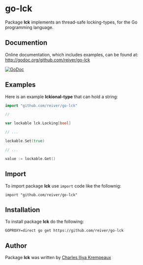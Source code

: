 # go-lck

Package **lck** implements an thread-safe locking-types, for the Go programming language.

## Documention

Online documentation, which includes examples, can be found at: http://godoc.org/github.com/reiver/go-lck

[![GoDoc](https://godoc.org/github.com/reiver/go-lck?status.svg)](https://godoc.org/github.com/reiver/go-lck)

## Examples

Here is an example **lckional-type** that can hold a string:
```go
import "github.com/reiver/go-lck"

//

var lockable lck.Locking[bool]

// ...

lockable.Set(true)

// ...

value := lockable.Get()
```

## Import

To import package **lck** use `import` code like the follownig:
```
import "github.com/reiver/go-lck"
```

## Installation

To install package **lck** do the following:
```
GOPROXY=direct go get https://github.com/reiver/go-lck
```

## Author

Package **lck** was written by [Charles Iliya Krempeaux](http://reiver.link)
